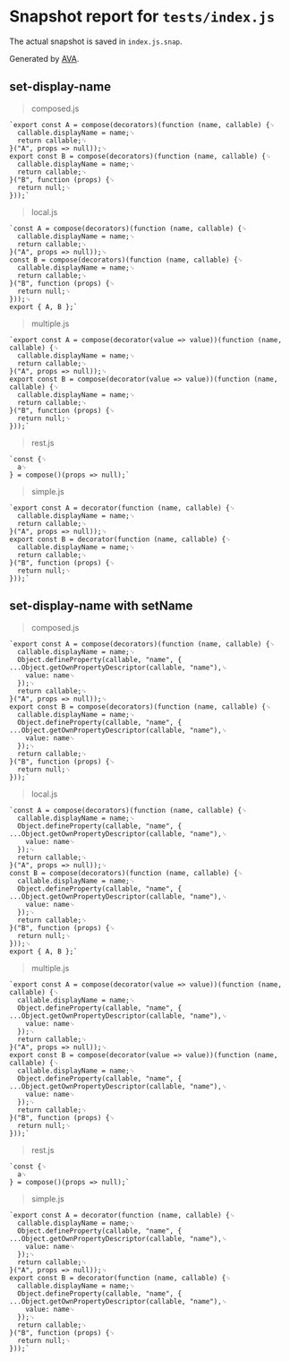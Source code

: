 # Snapshot report for `tests/index.js`

The actual snapshot is saved in `index.js.snap`.

Generated by [AVA](https://ava.li).

## set-display-name

> composed.js

    `export const A = compose(decorators)(function (name, callable) {␊
      callable.displayName = name;␊
      return callable;␊
    }("A", props => null));␊
    export const B = compose(decorators)(function (name, callable) {␊
      callable.displayName = name;␊
      return callable;␊
    }("B", function (props) {␊
      return null;␊
    }));`

> local.js

    `const A = compose(decorators)(function (name, callable) {␊
      callable.displayName = name;␊
      return callable;␊
    }("A", props => null));␊
    const B = compose(decorators)(function (name, callable) {␊
      callable.displayName = name;␊
      return callable;␊
    }("B", function (props) {␊
      return null;␊
    }));␊
    export { A, B };`

> multiple.js

    `export const A = compose(decorator(value => value))(function (name, callable) {␊
      callable.displayName = name;␊
      return callable;␊
    }("A", props => null));␊
    export const B = compose(decorator(value => value))(function (name, callable) {␊
      callable.displayName = name;␊
      return callable;␊
    }("B", function (props) {␊
      return null;␊
    }));`

> rest.js

    `const {␊
      a␊
    } = compose()(props => null);`

> simple.js

    `export const A = decorator(function (name, callable) {␊
      callable.displayName = name;␊
      return callable;␊
    }("A", props => null));␊
    export const B = decorator(function (name, callable) {␊
      callable.displayName = name;␊
      return callable;␊
    }("B", function (props) {␊
      return null;␊
    }));`

## set-display-name with setName

> composed.js

    `export const A = compose(decorators)(function (name, callable) {␊
      callable.displayName = name;␊
      Object.defineProperty(callable, "name", { ...Object.getOwnPropertyDescriptor(callable, "name"),␊
        value: name␊
      });␊
      return callable;␊
    }("A", props => null));␊
    export const B = compose(decorators)(function (name, callable) {␊
      callable.displayName = name;␊
      Object.defineProperty(callable, "name", { ...Object.getOwnPropertyDescriptor(callable, "name"),␊
        value: name␊
      });␊
      return callable;␊
    }("B", function (props) {␊
      return null;␊
    }));`

> local.js

    `const A = compose(decorators)(function (name, callable) {␊
      callable.displayName = name;␊
      Object.defineProperty(callable, "name", { ...Object.getOwnPropertyDescriptor(callable, "name"),␊
        value: name␊
      });␊
      return callable;␊
    }("A", props => null));␊
    const B = compose(decorators)(function (name, callable) {␊
      callable.displayName = name;␊
      Object.defineProperty(callable, "name", { ...Object.getOwnPropertyDescriptor(callable, "name"),␊
        value: name␊
      });␊
      return callable;␊
    }("B", function (props) {␊
      return null;␊
    }));␊
    export { A, B };`

> multiple.js

    `export const A = compose(decorator(value => value))(function (name, callable) {␊
      callable.displayName = name;␊
      Object.defineProperty(callable, "name", { ...Object.getOwnPropertyDescriptor(callable, "name"),␊
        value: name␊
      });␊
      return callable;␊
    }("A", props => null));␊
    export const B = compose(decorator(value => value))(function (name, callable) {␊
      callable.displayName = name;␊
      Object.defineProperty(callable, "name", { ...Object.getOwnPropertyDescriptor(callable, "name"),␊
        value: name␊
      });␊
      return callable;␊
    }("B", function (props) {␊
      return null;␊
    }));`

> rest.js

    `const {␊
      a␊
    } = compose()(props => null);`

> simple.js

    `export const A = decorator(function (name, callable) {␊
      callable.displayName = name;␊
      Object.defineProperty(callable, "name", { ...Object.getOwnPropertyDescriptor(callable, "name"),␊
        value: name␊
      });␊
      return callable;␊
    }("A", props => null));␊
    export const B = decorator(function (name, callable) {␊
      callable.displayName = name;␊
      Object.defineProperty(callable, "name", { ...Object.getOwnPropertyDescriptor(callable, "name"),␊
        value: name␊
      });␊
      return callable;␊
    }("B", function (props) {␊
      return null;␊
    }));`
